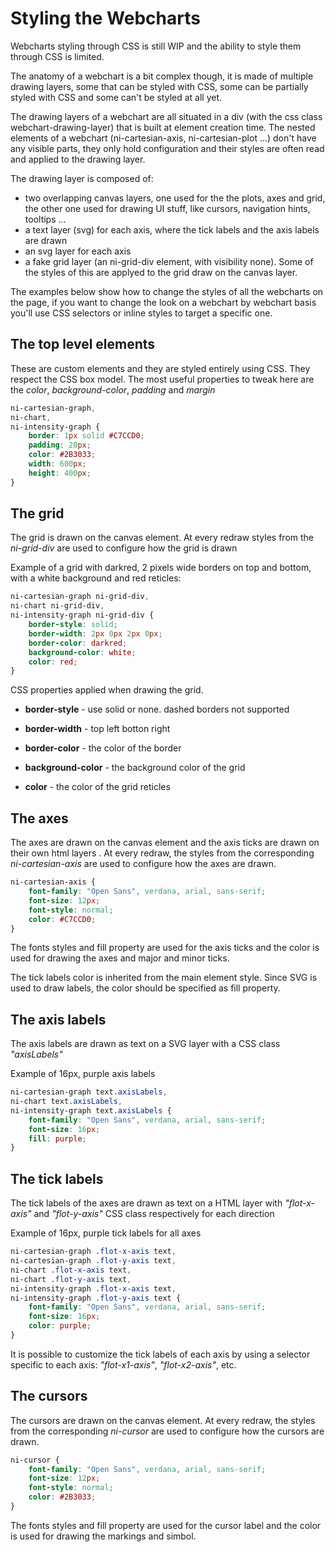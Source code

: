 # Styling the Webcharts

Webcharts styling through CSS is still WIP and the ability to style them through
CSS is limited.

The anatomy of a webchart is a bit complex though, it is made of multiple drawing
layers, some that can be styled with CSS, some can be partially styled with CSS
and some can't be styled at all yet.

The drawing layers of a webchart are all situated in a div (with the css class
webchart-drawing-layer) that is built at element creation time. The nested
elements of a webchart (ni-cartesian-axis, ni-cartesian-plot ...) don't have
any visible parts, they only hold configuration and their styles are often
read and applied to the drawing layer.

The drawing layer is composed of:

* two overlapping canvas layers, one used for the the plots, axes and grid,
the other one used for drawing UI stuff, like cursors, navigation hints,
tooltips ...
* a text layer (svg) for each axis, where the tick labels and the
axis labels are drawn
* an svg layer for each axis
* a fake grid layer (an ni-grid-div element, with visibility none). Some of the
styles of this are applyed to the grid draw on the canvas layer.

The examples below show how to change the styles of all the webcharts on the
page, if you want to change the look on a webchart by webchart basis you'll use
CSS selectors or inline styles to target a specific one.



## The top level elements

These are custom elements and they are styled entirely using CSS. They respect
the CSS box model. The most useful properties to tweak here are the *color*,
*background-color*, *padding* and *margin*


```css
ni-cartesian-graph,
ni-chart,
ni-intensity-graph {
    border: 1px solid #C7CCD0;
    padding: 20px;
    color: #2B3033;
    width: 600px;
    height: 400px;
}
```


## The grid

The grid is drawn on the canvas element. At every redraw styles from
the *ni-grid-div* are used to configure how the grid is drawn

Example of a grid with darkred, 2 pixels wide borders on top and bottom,
with a white background and red reticles:

```css
ni-cartesian-graph ni-grid-div,
ni-chart ni-grid-div,
ni-intensity-graph ni-grid-div {
    border-style: solid;
    border-width: 2px 0px 2px 0px;
    border-color: darkred;
    background-color: white;
    color: red;
}
```

CSS properties applied when drawing the grid.


* **border-style** - use solid or none. dashed borders not supported

* **border-width** - top left botton right

* **border-color** - the color of the border

* **background-color** - the background color of the grid

* **color** - the color of the grid reticles

## The axes

The axes are drawn on the canvas element and the axis ticks are drawn on their
own html layers . At every redraw, the styles from the corresponding
*ni-cartesian-axis* are used to configure how the axes are drawn.

```css
ni-cartesian-axis {
    font-family: "Open Sans", verdana, arial, sans-serif;
    font-size: 12px;
    font-style: normal;
    color: #C7CCD0;
}
```

The fonts styles and fill property are used for the axis ticks and the color is used
for drawing the axes and major and minor ticks.

The tick labels color is inherited from the main element style.
Since SVG is used to draw labels, the color should be specified as fill property.


## The axis labels

The axis labels are drawn as text on a SVG layer with a CSS class
*"axisLabels"*

Example of 16px, purple axis labels

```css
ni-cartesian-graph text.axisLabels,
ni-chart text.axisLabels,
ni-intensity-graph text.axisLabels {
    font-family: "Open Sans", verdana, arial, sans-serif;
    font-size: 16px;
    fill: purple;
}
```


## The tick labels

The tick labels of the axes are drawn as text on a HTML layer with
*"flot-x-axis"* and *"flot-y-axis"* CSS class respectively for each direction

Example of 16px, purple tick labels for all axes

```css
ni-cartesian-graph .flot-x-axis text,
ni-cartesian-graph .flot-y-axis text,
ni-chart .flot-x-axis text,
ni-chart .flot-y-axis text,
ni-intensity-graph .flot-x-axis text,
ni-intensity-graph .flot-y-axis text {
    font-family: "Open Sans", verdana, arial, sans-serif;
    font-size: 16px;
    color: purple;
}
```

It is possible to customize the tick labels of each axis by using a selector
specific to each axis: *"flot-x1-axis"*, *"flot-x2-axis"*, etc.


## The cursors

The cursors are drawn on the canvas element. At every redraw, the styles from the corresponding
*ni-cursor* are used to configure how the cursors are drawn.

```css
ni-cursor {
    font-family: "Open Sans", verdana, arial, sans-serif;
    font-size: 12px;
    font-style: normal;
    color: #2B3033;
}
```

The fonts styles and fill property are used for the cursor label and the color is used
for drawing the markings and simbol.
